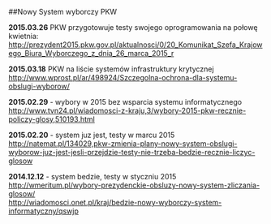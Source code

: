 ##Nowy System wyborczy PKW

**2015.03.26** PKW przygotowuje testy swojego oprogramowania na połowę kwietnia:   http://prezydent2015.pkw.gov.pl/aktualnosci/0/20_Komunikat_Szefa_Krajowego_Biura_Wyborczego_z_dnia_26_marca_2015_r

**2015.03.18** PKW na liście systemów infrastruktury krytycznej
http://www.wprost.pl/ar/498924/Szczegolna-ochrona-dla-systemu-obslugi-wyborow/

**2015.02.29** - wybory w 2015 bez wsparcia systemu informatycznego  
http://www.tvn24.pl/wiadomosci-z-kraju,3/wybory-2015-pkw-recznie-policzy-glosy,510193.html

**2015.02.20** - system juz jest, testy w marcu 2015  
http://natemat.pl/134029,pkw-zmienia-plany-nowy-system-obslugi-wyborow-juz-jest-jesli-przejdzie-testy-nie-trzeba-bedzie-recznie-liczyc-glosow  

**2014.12.12** - system bedzie, testy w styczniu 2015  
http://wmeritum.pl/wybory-prezydenckie-obsluzy-nowy-system-zliczania-glosow/  
http://wiadomosci.onet.pl/kraj/bedzie-nowy-wyborczy-system-informatyczny/qswjp 	 
